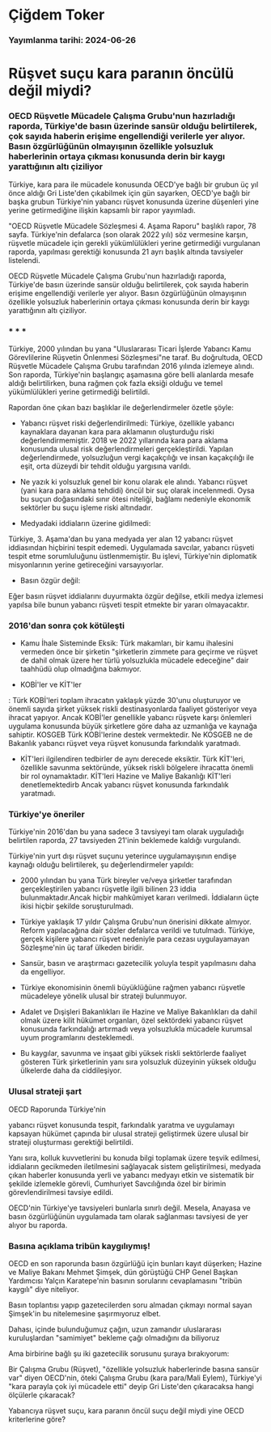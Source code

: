 # Çiğdem Toker

### Yayımlanma tarihi: 2024-06-26

# Rüşvet suçu kara paranın öncülü değil miydi?


### OECD Rüşvetle Mücadele Çalışma Grubu'nun hazırladığı raporda, Türkiye'de basın üzerinde sansür olduğu belirtilerek, çok sayıda haberin erişime engellendiği verilerle yer alıyor. Basın özgürlüğünün olmayışının özellikle yolsuzluk haberlerinin ortaya çıkması konusunda derin bir kaygı yarattığının altı çiziliyor



Türkiye, kara para ile mücadele konusunda OECD'ye bağlı bir grubun üç yıl önce aldığı Gri Liste'den çıkabilmek için gün sayarken, OECD'ye bağlı bir başka grubun Türkiye'nin yabancı rüşvet konusunda üzerine düşenleri yine yerine getirmediğine ilişkin kapsamlı bir rapor yayımladı.

"OECD Rüşvetle Mücadele Sözleşmesi 4. Aşama Raporu" başlıklı rapor, 78 sayfa. Türkiye'nin defalarca (son olarak 2022 yılı) söz vermesine karşın, rüşvetle mücadele için gerekli yükümlülükleri yerine getirmediği vurgulanan raporda, yapılması gerektiği konusunda 21 ayrı başlık altında tavsiyeler listelendi.

OECD Rüşvetle Mücadele Çalışma Grubu'nun hazırladığı raporda, Türkiye'de basın üzerinde sansür olduğu belirtilerek, çok sayıda haberin erişime engellendiği verilerle yer alıyor. Basın özgürlüğünün olmayışının özellikle yolsuzluk haberlerinin ortaya çıkması konusunda derin bir kaygı yarattığının altı çiziliyor.


### * * *

Türkiye, 2000 yılından bu yana "Uluslararası Ticari İşlerde Yabancı Kamu Görevlilerine Rüşvetin Önlenmesi Sözleşmesi"ne taraf. Bu doğrultuda, OECD Rüşvetle Mücadele Çalışma Grubu tarafından 2016 yılında izlemeye alındı. Son raporda, Türkiye'nin başlangıç aşamasına göre belli alanlarda mesafe aldığı belirtilirken, buna rağmen çok fazla eksiği olduğu ve temel yükümlülükleri yerine getirmediği belirtildi.

Rapordan öne çıkan bazı başlıklar ile değerlendirmeler özetle şöyle:

- Yabancı rüşvet riski değerlendirilmedi: Türkiye, özellikle yabancı kaynaklara dayanan kara para aklamanın oluşturduğu riski değerlendirmemiştir. 2018 ve 2022 yıllarında kara para aklama konusunda ulusal risk değerlendirmeleri gerçekleştirildi. Yapılan değerlendirmede, yolsuzluğun vergi kaçakçılığı ve insan kaçakçılığı ile eşit, orta düzeydi bir tehdit olduğu yargısına varıldı.

- Ne yazık ki yolsuzluk genel bir konu olarak ele alındı. Yabancı rüşvet (yani kara para aklama tehdidi) öncül bir suç olarak incelenmedi. Oysa bu suçun doğasındaki sınır ötesi niteliği, bağlamı nedeniyle ekonomik sektörler bu suçu işleme riski altındadır.

- Medyadaki iddiaların üzerine gidilmedi:

Türkiye, 3. Aşama'dan bu yana medyada yer alan 12 yabancı rüşvet iddiasından hiçbirini tespit edemedi. Uygulamada savcılar, yabancı rüşveti tespit etme sorumluluğunu üstlenmemiştir. Bu işlevi, Türkiye'nin diplomatik misyonlarının yerine getireceğini varsayıyorlar.

- Basın özgür değil:

Eğer basın rüşvet iddialarını duyurmakta özgür değilse, etkili medya izlemesi yapılsa bile bunun yabancı rüşveti tespit etmekte bir yararı olmayacaktır.


### 2016'dan sonra çok kötüleşti

- Kamu İhale Sisteminde Eksik: Türk makamları, bir kamu ihalesini vermeden önce bir şirketin "şirketlerin zimmete para geçirme ve rüşvet de dahil olmak üzere her türlü yolsuzlukla mücadele edeceğine" dair taahhüdü olup olmadığına bakmıyor.

- KOBİ'ler ve KİT'ler

: Türk KOBİ'leri toplam ihracatın yaklaşık yüzde 30'unu oluşturuyor ve önemli sayıda şirket yüksek riskli destinasyonlarda faaliyet gösteriyor veya ihracat yapıyor. Ancak KOBİ'ler genellikle yabancı rüşvete karşı önlemleri uygulama konusunda büyük şirketlere göre daha az uzmanlığa ve kaynağa sahiptir. KOSGEB Türk KOBİ'lerine destek vermektedir. Ne KOSGEB ne de Bakanlık yabancı rüşvet veya rüşvet konusunda farkındalık yaratmadı.

- KİT'leri ilgilendiren tedbirler de aynı derecede eksiktir. Türk KİT'leri, özellikle savunma sektöründe, yüksek riskli bölgelere ihracatta önemli bir rol oynamaktadır. KİT'leri Hazine ve Maliye Bakanlığı KİT'leri denetlemektedirb Ancak yabancı rüşvet konusunda farkındalık yaratmadı.


### Türkiye'ye öneriler

Türkiye'nin 2016'dan bu yana sadece 3 tavsiyeyi tam olarak uyguladığı belirtilen raporda, 27 tavsiyeden 21'inin beklemede kaldığı vurgulandı.

Türkiye'nin yurt dışı rüşvet suçunu yeterince uygulamayışının endişe kaynağı olduğu belirtilerek, şu değerlendirmeler yapıldı:

- 2000 yılından bu yana Türk bireyler ve/veya şirketler tarafından gerçekleştirilen yabancı rüşvetle ilgili bilinen 23 iddia bulunmaktadır.Ancak hiçbir mahkûmiyet kararı verilmedi. İddiaların üçte ikisi hiçbir şekilde soruşturulmadı.

- Türkiye yaklaşık 17 yıldır Çalışma Grubu'nun önerisini dikkate almıyor. Reform yapılacağına dair sözler defalarca verildi ve tutulmadı. Türkiye, gerçek kişilere yabancı rüşvet nedeniyle para cezası uygulayamayan Sözleşme'nin üç taraf ülkeden biridir.

- Sansür, basın ve araştırmacı gazetecilik yoluyla tespit yapılmasını daha da engelliyor.

- Türkiye ekonomisinin önemli büyüklüğüne rağmen yabancı rüşvetle mücadeleye yönelik ulusal bir strateji bulunmuyor.

- Adalet ve Dışişleri Bakanlıkları ile Hazine ve Maliye Bakanlıkları da dahil olmak üzere kilit hükümet organları, özel sektördeki yabancı rüşvet konusunda farkındalığı artırmadı veya yolsuzlukla mücadele kurumsal uyum programlarını desteklemedi.

- Bu kaygılar, savunma ve inşaat gibi yüksek riskli sektörlerde faaliyet gösteren Türk şirketlerinin yanı sıra yolsuzluk düzeyinin yüksek olduğu ülkelerde daha da ciddileşiyor.


### Ulusal strateji şart

OECD Raporunda Türkiye'nin

yabancı rüşvet konusunda tespit, farkındalık yaratma ve uygulamayı kapsayan hükümet çapında bir ulusal strateji geliştirmek üzere ulusal bir strateji oluşturması gerektiği belirtildi.

Yanı sıra, kolluk kuvvetlerini bu konuda bilgi toplamak üzere teşvik edilmesi, iddiaların gecikmeden iletilmesini sağlayacak sistem geliştirilmesi, medyada çıkan haberler konusunda yerli ve yabancı medyayı etkin ve sistematik bir şekilde izlemekle görevli, Cumhuriyet Savcılığında özel bir birimin görevlendirilmesi tavsiye edildi.

OECD'nin Türkiye'ye tavsiyeleri bunlarla sınırlı değil. Mesela, Anayasa ve basın özgürlüğünün uygulamada tam olarak sağlanması tavsiyesi de yer alıyor bu raporda.


### Basına açıklama tribün kaygılıymış!

OECD en son raporunda basın özgürlüğü için bunları kayıt düşerken; Hazine ve Maliye Bakanı Mehmet Şimşek, dün görüştüğü CHP Genel Başkan Yardımcısı Yalçın Karatepe'nin basının sorularını cevaplamasını "tribün kaygılı" diye niteliyor.

Basın toplantısı yapıp gazetecilerden soru almadan çıkmayı normal sayan Şimşek'in bu nitelemesine şaşırmıyoruz elbet.

Dahası, içinde bulunduğumuz çağın, uzun zamandır uluslararası kuruluşlardan "samimiyet" bekleme çağı olmadığını da biliyoruz

Ama birbirine bağlı şu iki gazetecilik sorusunu şuraya bırakıyorum:

Bir Çalışma Grubu (Rüşvet), "özellikle yolsuzluk haberlerinde basına sansür var" diyen OECD'nin, öteki Çalışma Grubu (kara para/Mali Eylem), Türkiye'yi "kara parayla çok iyi mücadele etti" deyip Gri Liste'den çıkaracaksa hangi ölçülerle çıkaracak?

Yabancıya rüşvet suçu, kara paranın öncül suçu değil miydi yine OECD kriterlerine göre?

